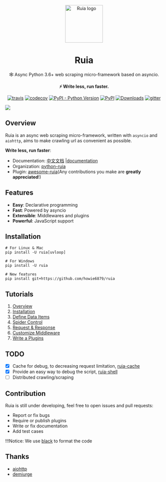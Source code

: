 <p align="center"><img src="https://raw.githubusercontent.com/howie6879/ruia/master/docs/images/logo.png" width='120px' height='120px' alt="Ruia logo" >
</p>
<h1 align="center">Ruia</h1>
<p align="center">🕸️ Async Python 3.6+ web scraping micro-framework based on asyncio.</p>
<p align="center"><strong>⚡ Write less, run faster.</strong></p>

<p align="center">
<a href="https://travis-ci.org/howie6879/ruia"><img src="https://travis-ci.org/howie6879/ruia.svg?branch=master" alt="travis"></a>
<a href="https://travis-ci.org/howie6879/ruia"><img src="https://codecov.io/gh/howie6879/ruia/branch/master/graph/badge.svg" alt="codecov"></a>
<a href="https://pypi.org/project/ruia"><img src="https://img.shields.io/pypi/pyversions/ruia.svg" alt="PyPI - Python Version"></a>
<a href="https://pypi.org/project/ruia/"><img src="https://img.shields.io/pypi/v/ruia.svg" alt="PyPI"></a>
<a href="https://pepy.tech/project/ruia"><img src="https://pepy.tech/badge/ruia/month" alt="Downloads"></a>
<a href="https://gitter.im/howie6879_ruia/communit"><img src="https://badges.gitter.im/Join%20Chat.svg" alt="gitter"></a>
</p>

![](https://raw.githubusercontent.com/howie6879/ruia/master/docs/images/ruia_demo.png)

## Overview

Ruia is an async web scraping micro-framework, written with `asyncio` and `aiohttp`, 
aims to make crawling url as convenient as possible.

**Write less, run faster**:

-   Documentation: [中文文档][doc_cn] |[documentation][doc_en]
-   Organization: [python-ruia][Organization]
-   Plugin: [awesome-ruia](https://github.com/python-ruia/awesome-ruia)(Any contributions you make are **greatly appreciated**!)

## Features

-   **Easy**: Declarative programming
-   **Fast**: Powered by asyncio
-   **Extensible**: Middlewares and plugins
-   **Powerful**: JavaScript support

## Installation

``` shell
# For Linux & Mac
pip install -U ruia[uvloop]

# For Windows
pip install -U ruia

# New features
pip install git+https://github.com/howie6879/ruia
```

## Tutorials

1.  [Overview](https://docs.python-ruia.org/en/tutorials/overview.html)
2.  [Installation](https://docs.python-ruia.org/en/tutorials/installation.html)
3.  [Define Data Items](https://docs.python-ruia.org/en/tutorials/item.html)
4.  [Spider Control](https://docs.python-ruia.org/en/tutorials/spider.html)
5.  [Request & Response](https://docs.python-ruia.org/en/tutorials/request.html)
6.  [Customize Middleware](https://docs.python-ruia.org/en/tutorials/middleware.html)
7.  [Write a Plugins](https://docs.python-ruia.org/en/tutorials/plugins.html)


## TODO

- [x] Cache for debug, to decreasing request limitation, [ruia-cache](https://github.com/python-ruia/ruia-cache)
- [x] Provide an easy way to debug the script, [ruia-shell](https://github.com/python-ruia/ruia-shell)
- [ ] Distributed crawling/scraping

## Contribution

Ruia is still under developing, feel free to open issues and pull requests:

-   Report or fix bugs
-   Require or publish plugins
-   Write or fix documentation
-   Add test cases

!!!Notice: We use [black](https://github.com/psf/black) to format the code

## Thanks

-   [aiohttp](https://github.com/aio-libs/aiohttp/)
-   [demiurge](https://github.com/matiasb/demiurge)

[doc_cn]: https://github.com/howie6879/ruia/blob/master/docs/cn/README.md
[doc_en]: https://docs.python-ruia.org/
[Awesome]: https://github.com/python-ruia/awesome-ruia
[Organization]: https://github.com/python-ruia
